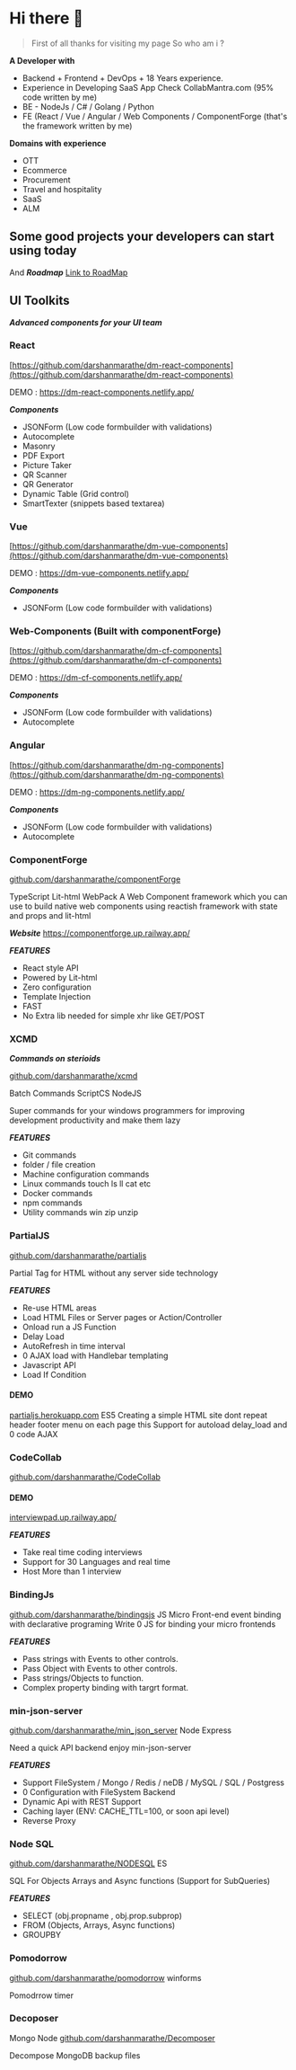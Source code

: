 # Hi there 👋

> First of all thanks for visiting my page
>  So who am i ?

**A Developer with**

 - Backend + Frontend + DevOps +  18 Years experience.
 - Experience in Developing SaaS App Check CollabMantra.com (95% code written by me)
 - BE - NodeJs / C# / Golang / Python
 - FE (React / Vue / Angular / Web Components / ComponentForge (that's the framework written by me)


**Domains with experience**

 - OTT  	
 - Ecommerce  	
 - Procurement  	
 - Travel and hospitality  	
 - SaaS  	
 - ALM

## Some good projects your developers can start using today

And ***Roadmap***
[Link to RoadMap](/Roadmap.md)


## UI Toolkits

***Advanced components for your UI team***

###  React
[https://github.com/darshanmarathe/dm-react-components](https://github.com/darshanmarathe/dm-react-components)

DEMO : https://dm-react-components.netlify.app/

***Components***
 * JSONForm (Low code formbuilder with validations)
 * Autocomplete
 * Masonry
 * PDF Export
 * Picture Taker
 * QR Scanner
 * QR Generator
 * Dynamic Table (Grid control)
 * SmartTexter (snippets based textarea)


### Vue

[https://github.com/darshanmarathe/dm-vue-components](https://github.com/darshanmarathe/dm-vue-components)

DEMO : https://dm-vue-components.netlify.app/


***Components***
 * JSONForm (Low code formbuilder with validations)


### Web-Components (Built with componentForge)


[https://github.com/darshanmarathe/dm-cf-components](https://github.com/darshanmarathe/dm-cf-components)

DEMO : https://dm-cf-components.netlify.app/


***Components***
 * JSONForm (Low code formbuilder with validations)
 * Autocomplete


 ### Angular


[https://github.com/darshanmarathe/dm-ng-components](https://github.com/darshanmarathe/dm-ng-components)

DEMO : https://dm-ng-components.netlify.app/


***Components***
 * JSONForm (Low code formbuilder with validations)
 * Autocomplete



### ComponentForge
[github.com/darshanmarathe/componentForge](https://github.com/darshanmarathe/componentForge)

TypeScript Lit-html WebPack
A Web Component framework which you can use to build native web components using reactish framework with state and props and lit-html

***Website***
https://componentforge.up.railway.app/

***FEATURES***
 * React style API
 * Powered by Lit-html
 * Zero configuration
 * Template Injection
 * FAST
 * No Extra lib needed for simple xhr like GET/POST





### XCMD
***Commands on sterioids***

[github.com/darshanmarathe/xcmd](https://github.com/darshanmarathe/xcmd)

Batch Commands
ScriptCS
NodeJS

Super commands for your windows programmers for improving development productivity and make them lazy


***FEATURES***
 * Git commands
 * folder / file creation
 * Machine configuration commands
 * Linux commands touch ls ll cat etc
 * Docker commands
 * npm commands
 * Utility commands win zip unzip


### PartialJS
[github.com/darshanmarathe/partialjs](https://github.com/darshanmarathe/partialjs)

Partial Tag for HTML without any server side technology

***FEATURES***
 * Re-use HTML areas  
 * Load HTML Files or Server pages or Action/Controller
 * Onload run a JS Function
 * Delay Load
 * AutoRefresh in time interval
 * 0 AJAX load with Handlebar templating
 * Javascript API
 * Load If Condition

#### DEMO
[partialjs.herokuapp.com](https://partialjs.herokuapp.com)
ES5
Creating a simple HTML site dont repeat header footer menu on each page this
Support for autoload delay_load and 0 code AJAX

### CodeCollab
[github.com/darshanmarathe/CodeCollab](https://github.com/darshanmarathe/CodeCollab)

#### DEMO
[interviewpad.up.railway.app/](https://interviewpad.up.railway.app/)


***FEATURES***
 * Take real time coding interviews  
 * Support for 30 Languages and real time
 * Host More than 1 interview



### BindingJs
[github.com/darshanmarathe/bindingsjs](https://github.com/darshanmarathe/bindingsjs)
JS
Micro Front-end event binding with declarative programing
Write 0 JS for binding your micro frontends

***FEATURES***
 * Pass strings with Events to other controls.
 * Pass Object with Events to other controls.
 * Pass strings/Objects to function.
 * Complex property binding with targrt format.


### min-json-server
[github.com/darshanmarathe/min_json_server](https://github.com/darshanmarathe/min_json_server)
Node Express

Need a quick API backend enjoy min-json-server

***FEATURES***
 * Support FileSystem / Mongo / Redis / neDB / MySQL / SQL / Postgress
 * 0 Configuration with FileSystem Backend
 * Dynamic Api with REST Support
 * Caching layer (ENV: CACHE_TTL=100, or soon api level)
 * Reverse Proxy




### Node SQL
[github.com/darshanmarathe/NODESQL](https://github.com/darshanmarathe/NODESQL)
ES

SQL For Objects Arrays and Async functions
(Support for SubQueries)

***FEATURES***
 * SELECT (obj.propname , obj.prop.subprop)
 * FROM (Objects, Arrays, Async functions)
 * GROUPBY


### Pomodorrow
[github.com/darshanmarathe/pomodorrow](https://github.com/darshanmarathe/pomodorrow)
winforms

Pomodrrow timer


### Decoposer
Mongo Node
[github.com/darshanmarathe/Decomposer](https://github.com/darshanmarathe/Decomposer)

Decompose MongoDB backup files
